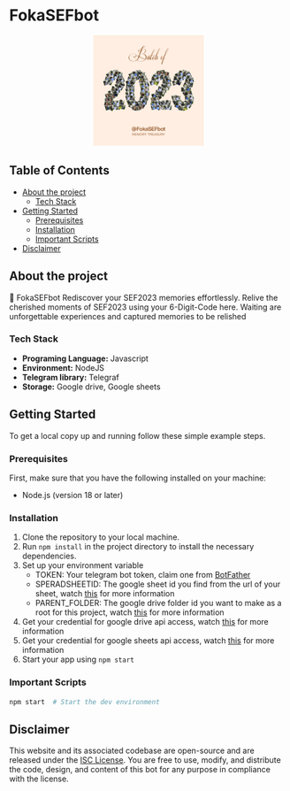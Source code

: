 # FokaSEFbot

<div align="center">
  <a href="https://t.me/FokaSEFbot">
    <img src="assets/FokaSEFbot.png" alt="FokaSEFbot image" width="200" height="auto">
  </a>
</div>

## Table of Contents

- [About the project](#about-the-project)
  - [Tech Stack](#tech-stack)
- [Getting Started](#getting-started)
  - [Prerequisites](#prerequisites)
  - [Installation](#installation)
  - [Important Scripts](#important-scripts)
- [Disclaimer](#disclaimer)

## About the project

📸 FokaSEFbot
Rediscover your SEF2023 memories effortlessly. Relive the cherished moments of SEF2023 using your 6-Digit-Code here. Waiting are unforgettable experiences and captured memories to be relished

### Tech Stack

- **Programing Language:** Javascript
- **Environment:** NodeJS
- **Telegram library:** Telegraf
- **Storage:** Google drive, Google sheets

## Getting Started

To get a local copy up and running follow these simple example steps.

### Prerequisites

First, make sure that you have the following installed on your machine:

- Node.js (version 18 or later)

### Installation

1. Clone the repository to your local machine.
2. Run `npm install` in the project directory to install the necessary dependencies.
3. Set up your environment variable
   - TOKEN: Your telegram bot token, claim one from [BotFather](https://t.me/BotFather)
   - SPERADSHEETID: The google sheet id you find from the url of your sheet, watch [this](https://youtu.be/PFJNJQCU_lo) for more information
   - PARENT_FOLDER: The google drive folder id you want to make as a root for this project, watch [this](https://youtu.be/bkaQTLCBBeo) for more information
4. Get your credential for google drive api access, watch [this](https://youtu.be/bkaQTLCBBeo) for more information
5. Get your credential for google sheets api access, watch [this](https://youtu.be/PFJNJQCU_lo) for more information
6. Start your app using `npm start`

### Important Scripts

```sh
npm start  # Start the dev environment

```

## Disclaimer

This website and its associated codebase are open-source and are released under the [ISC License](https://opensource.org/licenses/ISC). You are free to use, modify, and distribute the code, design, and content of this bot for any purpose in compliance with the license.
